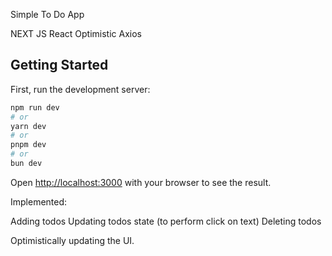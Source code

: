 Simple To Do App

NEXT JS
React Optimistic
Axios

## Getting Started

First, run the development server:

```bash
npm run dev
# or
yarn dev
# or
pnpm dev
# or
bun dev
```

Open [http://localhost:3000](http://localhost:3000) with your browser to see the result.


Implemented:

Adding todos
Updating todos state (to perform click on text)
Deleting todos

Optimistically updating the UI.
